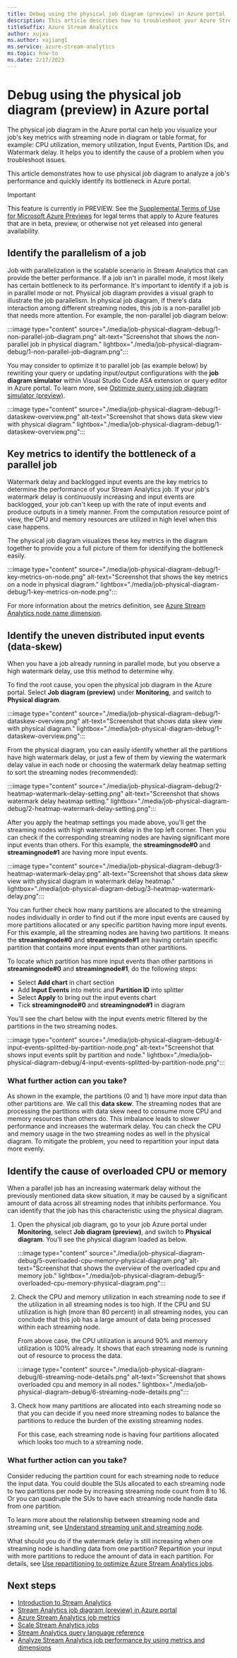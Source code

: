 ```yaml
---
title: Debug using the physical job diagram (preview) in Azure portal
description: This article describes how to troubleshoot your Azure Stream Analytics job with physical job diagram and metrics in the Azure portal.
titleSuffix: Azure Stream Analytics
author: xujxu
ms.author: xujiang1
ms.service: azure-stream-analytics
ms.topic: how-to
ms.date: 2/17/2023
---
```


# Debug using the physical job diagram (preview) in Azure portal

The physical job diagram in the Azure portal can help you visualize your job's key metrics with streaming node in diagram or table format, for example: CPU utilization, memory utilization, Input Events, Partition IDs, and Watermark delay. It helps you to identify the cause of a problem when you troubleshoot issues.

This article demonstrates how to use physical job diagram to analyze a job's performance and quickly identify its bottleneck in Azure portal. 

> [!IMPORTANT]
> This feature is currently in PREVIEW.
> See the [Supplemental Terms of Use for Microsoft Azure Previews](https://azure.microsoft.com/support/legal/preview-supplemental-terms/) for legal terms that apply to Azure features that are in beta, preview, or otherwise not yet released into general availability.

## Identify the parallelism of a job

Job with parallelization is the scalable scenario in Stream Analytics that can provide the better performance. If a job isn't in parallel mode, it most likely has certain bottleneck to its performance. It's important to identify if a job is in parallel mode or not. Physical job diagram provides a visual graph to illustrate the job parallelism. In physical job diagram, if there's data interaction among different streaming nodes, this job is a non-parallel job that needs more attention. For example, the non-parallel job diagram below:

:::image type="content" source="./media/job-physical-diagram-debug/1-non-parallel-job-diagram.png" alt-text="Screenshot that shows the non-parallel job in physical diagram." lightbox="./media/job-physical-diagram-debug/1-non-parallel-job-diagram.png":::

You may consider to optimize it to parallel job (as example below) by rewriting your query or updating input/output configurations with the **job diagram simulator** within Visual Studio Code ASA extension or query editor in Azure portal. To learn more, see [Optimize query using job diagram simulator (preview)](./optimize-query-using-job-diagram-simulator.md).

:::image type="content" source="./media/job-physical-diagram-debug/1-dataskew-overview.png" alt-text="Screenshot that shows data skew view with physical diagram." lightbox="./media/job-physical-diagram-debug/1-dataskew-overview.png":::

## Key metrics to identify the bottleneck of a parallel job

Watermark delay and backlogged input events are the key metrics to determine the performance of your Stream Analytics job. If your job's watermark delay is continuously increasing and input events are backlogged, your job can't keep up with the rate of input events and produce outputs in a timely manner. From the computation resource point of view, the CPU and memory resources are utilized in high level when this case happens. 

The physical job diagram visualizes these key metrics in the diagram together to provide you a full picture of them for identifying the bottleneck easily.

:::image type="content" source="./media/job-physical-diagram-debug/1-key-metrics-on-node.png" alt-text="Screenshot that shows the key metrics on a node in physical diagram." lightbox="./media/job-physical-diagram-debug/1-key-metrics-on-node.png":::

For more information about the metrics definition, see [Azure Stream Analytics node name dimension](monitor-azure-stream-analytics-reference.md#metric-dimensions).


## Identify the uneven distributed input events (data-skew)

When you have a job already running in parallel mode, but you observe a high watermark delay, use this method to determine why.

To find the root cause, you open the physical job diagram in the Azure portal. Select **Job diagram (preview)**  under **Monitoring**, and switch to **Physical diagram**.

:::image type="content" source="./media/job-physical-diagram-debug/1-dataskew-overview.png" alt-text="Screenshot that shows data skew view with physical diagram." lightbox="./media/job-physical-diagram-debug/1-dataskew-overview.png":::

From the physical diagram, you can easily identify whether all the partitions have high watermark delay, or just a few of them by viewing the watermark delay value in each node or choosing the watermark delay heatmap setting to sort the streaming nodes (recommended):

:::image type="content" source="./media/job-physical-diagram-debug/2-heatmap-watermark-delay-setting.png" alt-text="Screenshot that shows watermark delay heatmap setting." lightbox="./media/job-physical-diagram-debug/2-heatmap-watermark-delay-setting.png":::

After you apply the heatmap settings you made above, you'll get the streaming nodes with high watermark delay in the top left corner. Then you can check if the corresponding streaming nodes are having significant more input events than others. For this example, the **streamingnode#0** and **streamingnode#1** are having more input events.

:::image type="content" source="./media/job-physical-diagram-debug/3-heatmap-watermark-delay.png" alt-text="Screenshot that shows data skew view with physical diagram in watermark delay heatmap." lightbox="./media/job-physical-diagram-debug/3-heatmap-watermark-delay.png":::

You can further check how many partitions are allocated to the streaming nodes individually in order to find out if the more input events are caused by more partitions allocated or any specific partition having more input events. For this example, all the streaming nodes are having two partitions. It means the **streamingnode#0** and **streamingnode#1** are having certain specific partition that contains more input events than other partitions.

To locate which partition has more input events than other partitions in **streamingnode#0** and **streamingnode#1**, do the following steps:
* Select **Add chart** in chart section 
* Add **Input Events** into metric and **Partition ID** into splitter
* Select **Apply** to bring out the input events chart
* Tick **streamingnode#0** and **streamingnode#1** in diagram

You'll see the chart below with the input events metric filtered by the partitions in the two streaming nodes.

:::image type="content" source="./media/job-physical-diagram-debug/4-input-events-splitted-by-partition-node.png" alt-text="Screenshot that shows input events split by partition and node." lightbox="./media/job-physical-diagram-debug/4-input-events-splitted-by-partition-node.png":::

### What further action can you take?

As shown in the example, the partitions (0 and 1) have more input data than other partitions are. We call this **data skew**. The streaming nodes that are processing the partitions with data skew need to consume more CPU and memory resources than others do. This imbalance leads to slower performance and increases the watermark delay. You can check the CPU and memory usage in the two streaming nodes as well in the physical diagram. To mitigate the problem, you need to repartition your input data more evenly. 


## Identify the cause of overloaded CPU or memory

When a parallel job has an increasing watermark delay without the previously mentioned data skew situation, it may be caused by a significant amount of data across all streaming nodes that inhibits performance. You can identify that the job has this characteristic using the physical diagram. 

1. Open the physical job diagram, go to your job Azure portal under **Monitoring**, select **Job diagram (preview)**, and switch to **Physical diagram**. You'll see the physical diagram loaded as below.

    :::image type="content" source="./media/job-physical-diagram-debug/5-overloaded-cpu-memory-physical-diagram.png" alt-text="Screenshot that shows the overview of the overloaded cpu and memory job." lightbox="./media/job-physical-diagram-debug/5-overloaded-cpu-memory-physical-diagram.png":::

2. Check the CPU and memory utilization in each streaming node to see if the utilization in all streaming nodes is too high. If the CPU and SU utilization is high (more than 80 percent) in all streaming nodes, you can conclude that this job has a large amount of data being processed within each streaming node. 

    From above case, the CPU utilization is around 90% and memory utilization is 100% already. It shows that each streaming node is running out of resource to process the data. 

    :::image type="content" source="./media/job-physical-diagram-debug/6-streaming-node-details.png" alt-text="Screenshot that shows overloaded cpu and memory in all nodes." lightbox="./media/job-physical-diagram-debug/6-streaming-node-details.png":::

3. Check how many partitions are allocated into each streaming node so that you can decide if you need more streaming nodes to balance the partitions to reduce the burden of the existing streaming nodes.

    For this case, each streaming node is having four partitions allocated which looks too much to a streaming node. 

### What further action can you take?

Consider reducing the partition count for each streaming node to reduce the input data. You could double the SUs allocated to each streaming node to two partitions per node by increasing streaming node count from 8 to 16. Or you can quadruple the SUs to have each streaming node handle data from one partition.

To learn more about the relationship between streaming node and streaming unit, see [Understand streaming unit and streaming node](stream-analytics-streaming-unit-consumption.md#understand-streaming-unit-and-streaming-node).

What should you do if the watermark delay is still increasing when one streaming node is handling data from one partition? Repartition your input with more partitions to reduce the amount of data in each partition. For details, see [Use repartitioning to optimize Azure Stream Analytics jobs](./repartition.md).


## Next steps
* [Introduction to Stream Analytics](stream-analytics-introduction.md)
* [Stream Analytics job diagram (preview) in Azure portal](./job-diagram-with-metrics.md)
* [Azure Stream Analytics job metrics](./monitor-azure-stream-analytics-reference.md#metrics)
* [Scale Stream Analytics jobs](stream-analytics-scale-jobs.md)
* [Stream Analytics query language reference](/stream-analytics-query/stream-analytics-query-language-reference)
* [Analyze Stream Analytics job performance by using metrics and dimensions](./stream-analytics-job-analysis-with-metric-dimensions.md)
